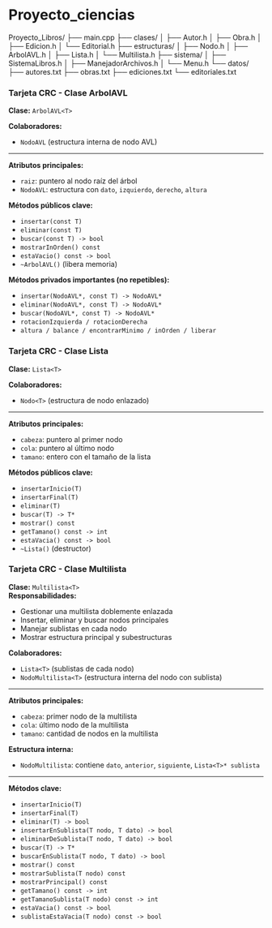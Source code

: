 # Proyecto_ciencias



Proyecto_Libros/
├── main.cpp
├── clases/
│   ├── Autor.h
│   ├── Obra.h
│   ├── Edicion.h
│   └── Editorial.h
├── estructuras/
│   ├── Nodo.h
│   ├── ArbolAVL.h
│   ├── Lista.h
│   └── Multilista.h
├── sistema/
│   ├── SistemaLibros.h
│   ├── ManejadorArchivos.h
│   └── Menu.h
└── datos/
    ├── autores.txt
    ├── obras.txt
    ├── ediciones.txt
    └── editoriales.txt

### Tarjeta CRC - Clase ArbolAVL

**Clase:** `ArbolAVL<T>`  

**Colaboradores:**  
- `NodoAVL` (estructura interna de nodo AVL)

---

**Atributos principales:**  
- `raiz`: puntero al nodo raíz del árbol  
- `NodoAVL`: estructura con `dato`, `izquierdo`, `derecho`, `altura`

**Métodos públicos clave:**  
- `insertar(const T)`  
- `eliminar(const T)`  
- `buscar(const T) -> bool`  
- `mostrarInOrden() const`  
- `estaVacio() const -> bool`  
- `~ArbolAVL()` (libera memoria)

**Métodos privados importantes (no repetibles):**  
- `insertar(NodoAVL*, const T) -> NodoAVL*`  
- `eliminar(NodoAVL*, const T) -> NodoAVL*`  
- `buscar(NodoAVL*, const T) -> NodoAVL*`  
- `rotacionIzquierda / rotacionDerecha`  
- `altura / balance / encontrarMinimo / inOrden / liberar`

### Tarjeta CRC - Clase Lista

**Clase:** `Lista<T>` 

**Colaboradores:**  
- `Nodo<T>` (estructura de nodo enlazado)

---

**Atributos principales:**  
- `cabeza`: puntero al primer nodo  
- `cola`: puntero al último nodo  
- `tamano`: entero con el tamaño de la lista

**Métodos públicos clave:**  
- `insertarInicio(T)`  
- `insertarFinal(T)`  
- `eliminar(T)`  
- `buscar(T) -> T*`  
- `mostrar() const`  
- `getTamano() const -> int`  
- `estaVacia() const -> bool`  
- `~Lista()` (destructor)
### Tarjeta CRC - Clase Multilista

**Clase:** `Multilista<T>`  
**Responsabilidades:**  
- Gestionar una multilista doblemente enlazada  
- Insertar, eliminar y buscar nodos principales  
- Manejar sublistas en cada nodo  
- Mostrar estructura principal y subestructuras  

**Colaboradores:**  
- `Lista<T>` (sublistas de cada nodo)  
- `NodoMultilista<T>` (estructura interna del nodo con sublista)

---

**Atributos principales:**  
- `cabeza`: primer nodo de la multilista  
- `cola`: último nodo de la multilista  
- `tamano`: cantidad de nodos en la multilista

**Estructura interna:**  
- `NodoMultilista`: contiene `dato`, `anterior`, `siguiente`, `Lista<T>* sublista`

---

**Métodos clave:**  
- `insertarInicio(T)`  
- `insertarFinal(T)`  
- `eliminar(T) -> bool`  
- `insertarEnSublista(T nodo, T dato) -> bool`  
- `eliminarDeSublista(T nodo, T dato) -> bool`  
- `buscar(T) -> T*`  
- `buscarEnSublista(T nodo, T dato) -> bool`  
- `mostrar() const`  
- `mostrarSublista(T nodo) const`  
- `mostrarPrincipal() const`  
- `getTamano() const -> int`  
- `getTamanoSublista(T nodo) const -> int`  
- `estaVacia() const -> bool`  
- `sublistaEstaVacia(T nodo) const -> bool`
